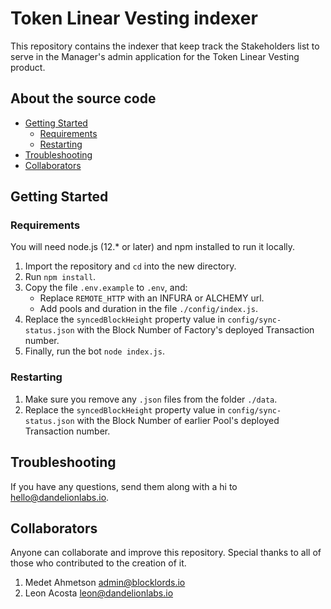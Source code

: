 # Token Linear Vesting indexer

This repository contains the indexer that keep track the Stakeholders list to serve in the Manager's admin application for the Token Linear Vesting product.

## About the source code

- [Getting Started](#getting-started)
  - [Requirements](#requirements)
  - [Restarting](#restarting)
- [Troubleshooting](#troubleshooting)
- [Collaborators](#collaborators)

## Getting Started

### Requirements

You will need node.js (12.\* or later) and npm installed to run it locally.

1. Import the repository and `cd` into the new directory.
2. Run `npm install`.
3. Copy the file `.env.example` to `.env`, and:
   - Replace `REMOTE_HTTP` with an INFURA or ALCHEMY url.
   - Add pools and duration in the file `./config/index.js`.
4. Replace the `syncedBlockHeight` property value in `config/sync-status.json` with the Block Number of Factory's deployed Transaction number.
5. Finally, run the bot `node index.js`.

### Restarting

1. Make sure you remove any `.json` files from the folder `./data`.
2. Replace the `syncedBlockHeight` property value in `config/sync-status.json` with the Block Number of earlier Pool's deployed Transaction number.

## Troubleshooting

If you have any questions, send them along with a hi to [hello@dandelionlabs.io](mailto:hello@dandelionlabs.io).

## Collaborators

Anyone can collaborate and improve this repository. Special thanks to all of those who contributed to the creation of it.

1. Medet Ahmetson <admin@blocklords.io>
2. Leon Acosta <leon@dandelionlabs.io>
